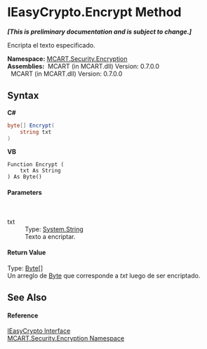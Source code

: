 # IEasyCrypto.Encrypt Method 
 _**\[This is preliminary documentation and is subject to change.\]**_

Encripta el texto especificado.

**Namespace:**&nbsp;<a href="e67f9c19-8f2e-4254-d207-cccc7508c995">MCART.Security.Encryption</a><br />**Assemblies:**&nbsp;&nbsp;MCART (in MCART.dll) Version: 0.7.0.0<br />&nbsp;&nbsp;MCART (in MCART.dll) Version: 0.7.0.0<br />

## Syntax

**C#**<br />
``` C#
byte[] Encrypt(
	string txt
)
```

**VB**<br />
``` VB
Function Encrypt ( 
	txt As String
) As Byte()
```


#### Parameters
&nbsp;<dl><dt>txt</dt><dd>Type: <a href="http://msdn2.microsoft.com/es-es/library/s1wwdcbf" target="_blank">System.String</a><br />Texto a encriptar.</dd></dl>

#### Return Value
Type: <a href="http://msdn2.microsoft.com/es-es/library/yyb1w04y" target="_blank">Byte</a>[]<br />Un arreglo de <a href="http://msdn2.microsoft.com/es-es/library/yyb1w04y" target="_blank">Byte</a> que corresponde a *txt* luego de ser encriptado.

## See Also


#### Reference
<a href="d3dabdec-6d8b-55d5-feb1-c57335b60e27">IEasyCrypto Interface</a><br /><a href="e67f9c19-8f2e-4254-d207-cccc7508c995">MCART.Security.Encryption Namespace</a><br />